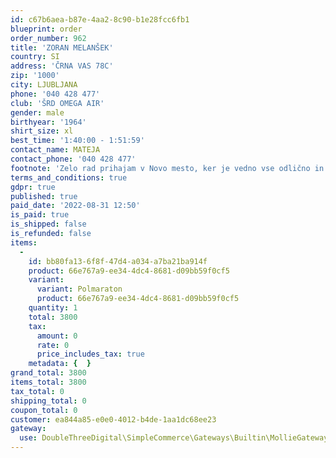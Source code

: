 ```yaml
---
id: c67b6aea-b87e-4aa2-8c90-b1e28fcc6fb1
blueprint: order
order_number: 962
title: 'ZORAN MELANŠEK'
country: SI
address: 'ČRNA VAS 78C'
zip: '1000'
city: LJUBLJANA
phone: '040 428 477'
club: 'ŠRD OMEGA AIR'
gender: male
birthyear: '1964'
shirt_size: xl
best_time: '1:40:00 - 1:51:59'
contact_name: MATEJA
contact_phone: '040 428 477'
footnote: 'Zelo rad prihajam v Novo mesto, ker je vedno vse odlično in se tekači pri vas dobro počutimo.'
terms_and_conditions: true
gdpr: true
published: true
paid_date: '2022-08-31 12:50'
is_paid: true
is_shipped: false
is_refunded: false
items:
  -
    id: bb80fa13-6f8f-47d4-a034-a7ba21ba914f
    product: 66e767a9-ee34-4dc4-8681-d09bb59f0cf5
    variant:
      variant: Polmaraton
      product: 66e767a9-ee34-4dc4-8681-d09bb59f0cf5
    quantity: 1
    total: 3800
    tax:
      amount: 0
      rate: 0
      price_includes_tax: true
    metadata: {  }
grand_total: 3800
items_total: 3800
tax_total: 0
shipping_total: 0
coupon_total: 0
customer: ea844a85-e0e0-4012-b4de-1aa1dc68ee23
gateway:
  use: DoubleThreeDigital\SimpleCommerce\Gateways\Builtin\MollieGateway
---
```

